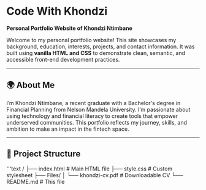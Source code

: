 # Code With Khondzi

**Personal Portfolio Website of Khondzi Ntimbane**

Welcome to my personal portfolio website! This site showcases my background, education, interests, projects, and contact information. It was built using **vanilla HTML and CSS** to demonstrate clean, semantic, and accessible front-end development practices.

---

## 🌍 About Me

I’m Khondzi Ntimbane, a recent graduate with a Bachelor's degree in Financial Planning from Nelson Mandela University. I’m passionate about using technology and financial literacy to create tools that empower underserved communities. This portfolio reflects my journey, skills, and ambition to make an impact in the fintech space.

---

## 📂 Project Structure

'''text
/
├── index.html           # Main HTML file
├── style.css            # Custom stylesheet
├── Files/
│   └── khondzi-cv.pdf   # Downloadable CV
└── README.md            # This file
